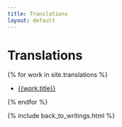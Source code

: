 ```yaml
---
title: Translations
layout: default
---
```


# Translations

{% for work in site.translations %}

- [{{work.title}}]({{work.url}})

{% endfor %}

{% include back_to_writings.html %}
